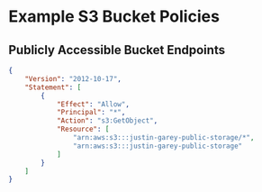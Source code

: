 # Example S3 Bucket Policies

## Publicly Accessible Bucket Endpoints

```json
{
    "Version": "2012-10-17",
    "Statement": [
        {
            "Effect": "Allow",
            "Principal": "*",
            "Action": "s3:GetObject",
            "Resource": [
                "arn:aws:s3:::justin-garey-public-storage/*",
                "arn:aws:s3:::justin-garey-public-storage"
            ]
        }
    ]
}
```